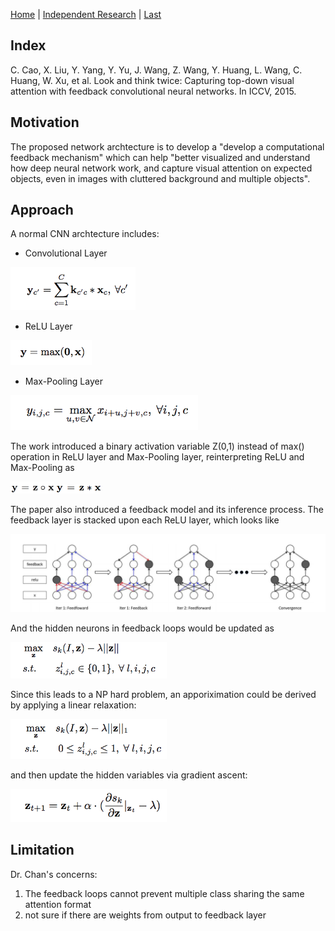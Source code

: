 [Home](https://clojia.github.io/) | [Independent Research](https://clojia.github.io/independent_research/) | [Last](https://clojia.github.io/independent_research/2018-09-IR-Look-and-Think-Twice)

## Index
C. Cao, X. Liu, Y. Yang, Y. Yu, J. Wang, Z. Wang, Y. Huang,
L. Wang, C. Huang, W. Xu, et al. Look and think twice: Capturing
top-down visual attention with feedback convolutional
neural networks. In ICCV, 2015.

## Motivation
The proposed network archtecture is to develop a "develop a computational feedback mechanism" which can help "better visualized and understand how deep neural network work, and capture visual attention on expected objects, even in images with cluttered background and multiple objects". 
 
## Approach
A normal CNN archtecture includes:
- Convolutional Layer
<img src="images/conv.png" width="200"> 

- ReLU Layer
<img src="images/Relu.png" width="130"> 

- Max-Pooling Layer
<img src="images/maxPooling.png" width="300"> 

The work introduced a binary activation variable Z(0,1) instead of max() operation in ReLU layer and Max-Pooling layer, reinterpreting ReLU and Max-Pooling as

<img src="images/re-inter-relu.png" width="70"> 

<img src="images/re-inter-max.png" width="70"> 

The paper also introduced a feedback model and its inference process. The feedback layer is stacked upon each ReLU layer, which looks like

<img src="images/feedback.png" width="600"> 

And the hidden neurons in feedback loops would be updated as 

<img src="images/discrete_feedback.png" width="250"> 

Since this leads to a NP hard problem, an apporiximation could be derived by applying a linear relaxation:

<img src="images/continuous_feedback.png" width="250"> 

and then update the hidden variables via gradient ascent:

<img src="images/update.png" width="250"> 

## Limitation 

Dr. Chan's concerns:
1. The feedback loops cannot prevent multiple class sharing the same attention format
2. not sure if there are weights from output to feedback layer
